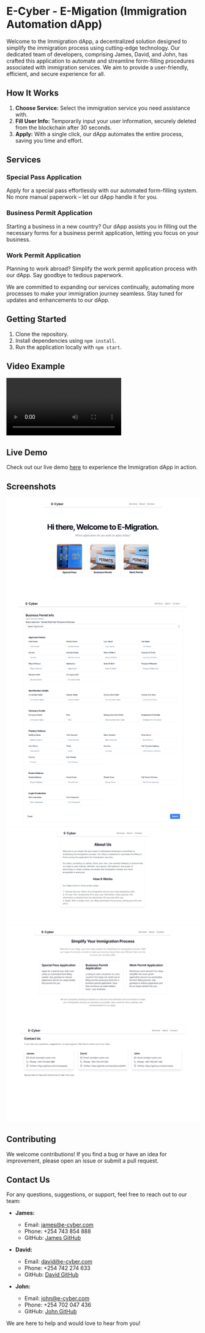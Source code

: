 # E-Cyber - E-Migation (Immigration Automation dApp)

Welcome to the Immigration dApp, a decentralized solution designed to simplify the immigration process using cutting-edge technology. Our dedicated team of developers, comprising James, David, and John, has crafted this application to automate and streamline form-filling procedures associated with immigration services. We aim to provide a user-friendly, efficient, and secure experience for all.

## How It Works

1. **Choose Service:** Select the immigration service you need assistance with.
2. **Fill User Info:** Temporarily input your user information, securely deleted from the blockchain after 30 seconds.
3. **Apply:** With a single click, our dApp automates the entire process, saving you time and effort.

## Services

### Special Pass Application
Apply for a special pass effortlessly with our automated form-filling system. No more manual paperwork – let our dApp handle it for you.

### Business Permit Application
Starting a business in a new country? Our dApp assists you in filling out the necessary forms for a business permit application, letting you focus on your business.

### Work Permit Application
Planning to work abroad? Simplify the work permit application process with our dApp. Say goodbye to tedious paperwork.

We are committed to expanding our services continually, automating more processes to make your immigration journey seamless. Stay tuned for updates and enhancements to our dApp.

## Getting Started

1. Clone the repository.
2. Install dependencies using `npm install`.
3. Run the application locally with `npm start`.

## Video Example 
![Automation Video](public/auto.mp4)


## Live Demo

Check out our live demo [here](https://p4hsy-kiaaa-aaaal-admza-cai.icp0.io/) to experience the Immigration dApp in action.

## Screenshots

![Screenshot 1](public/home.png)
![Screenshot 2](public/form.png)
![Screenshot 3](public/about.png)
![Screenshot 4](public/services.png)
![Screenshot 5](public/contactus.png)

## Contributing

We welcome contributions! If you find a bug or have an idea for improvement, please open an issue or submit a pull request.

## Contact Us

For any questions, suggestions, or support, feel free to reach out to our team:

- **James:**
  - Email: james@e-cyber.com
  - Phone: +254 743 854 888
  - GitHub: [James GitHub](https://github.com/imodoiepale)

- **David:**
  - Email: david@e-cyber.com
  - Phone: +254 742 274 633
  - GitHub: [David GitHub](https://github.com/davidomondi254)

- **John:**
  - Email: john@e-cyber.com
  - Phone: +254 702 047 436
  - GitHub: [John GitHub](https://github.com/johnnalwa)

We are here to help and would love to hear from you!
